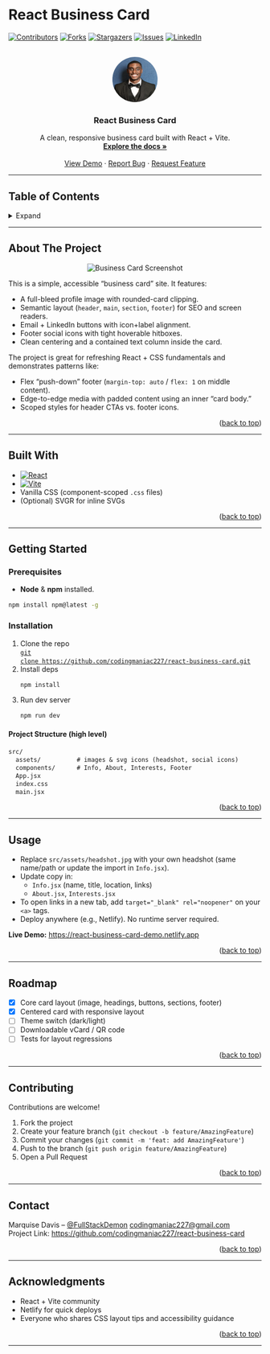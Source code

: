 # React Business Card

<!-- PROJECT SHIELDS -->
[![Contributors][contributors-shield]][contributors-url]
[![Forks][forks-shield]][forks-url]
[![Stargazers][stars-shield]][stars-url]
[![Issues][issues-shield]][issues-url]
[![LinkedIn][linkedin-shield]][linkedin-url]

<!-- PROJECT LOGO -->
<br />
<div align="center">
  <a href="https://github.com/codingmaniac227/react-business-card" target="_blank" rel="noopener">
    <img src="src/assets/headshot.jpg" alt="Logo" width="90" height="90" style="border-radius:50%">
  </a>

  <h3 align="center">React Business Card</h3>

  <p align="center">
    A clean, responsive business card built with React + Vite.
    <br />
    <a href="https://github.com/codingmaniac227/react-business-card" target="_blank" rel="noopener"><strong>Explore the docs »</strong></a>
    <br />
    <br />
    <a href="https://react-business-card-demo.netlify.app" target="_blank" rel="noopener">View Demo</a>
    ·
    <a href="https://github.com/codingmaniac227/react-business-card/issues" target="_blank" rel="noopener">Report Bug</a>
    ·
    <a href="https://github.com/codingmaniac227/react-business-card/issues" target="_blank" rel="noopener">Request Feature</a>
  </p>
</div>

---

## Table of Contents
<details>
  <summary>Expand</summary>
  <ol>
    <li><a href="#about-the-project">About The Project</a></li>
    <li><a href="#built-with">Built With</a></li>
    <li><a href="#getting-started">Getting Started</a></li>
    <li><a href="#usage">Usage</a></li>
    <li><a href="#roadmap">Roadmap</a></li>
    <li><a href="#contributing">Contributing</a></li>
    <li><a href="#contact">Contact</a></li>
    <li><a href="#acknowledgments">Acknowledgments</a></li>
  </ol>
</details>

---

## About The Project

<p align="center">
  <img src="src/screenshot.png" alt="Business Card Screenshot" width="420">
</p>

This is a simple, accessible “business card” site. It features:

- A full-bleed profile image with rounded-card clipping.  
- Semantic layout (`header`, `main`, `section`, `footer`) for SEO and screen readers.  
- Email + LinkedIn buttons with icon+label alignment.  
- Footer social icons with tight hoverable hitboxes.  
- Clean centering and a contained text column inside the card.

The project is great for refreshing React + CSS fundamentals and demonstrates patterns like:
- Flex “push-down” footer (`margin-top: auto` / `flex: 1` on middle content).  
- Edge-to-edge media with padded content using an inner “card body.”  
- Scoped styles for header CTAs vs. footer icons.

<p align="right">(<a href="#react-business-card">back to top</a>)</p>

---

## Built With

* [![React][React.js]][React-url]
* [![Vite][Vite.js]][Vite-url]
* Vanilla CSS (component-scoped `.css` files)
* (Optional) SVGR for inline SVGs

<p align="right">(<a href="#react-business-card">back to top</a>)</p>

---

## Getting Started

### Prerequisites
- **Node** & **npm** installed.
```sh
npm install npm@latest -g
```

### Installation
1. Clone the repo  
   <a href="https://github.com/codingmaniac227/react-business-card" target="_blank" rel="noopener"><code>git clone https://github.com/codingmaniac227/react-business-card.git</code></a>
2. Install deps
   ```sh
   npm install
   ```
3. Run dev server
   ```sh
   npm run dev
   ```

#### Project Structure (high level)
```
src/
  assets/          # images & svg icons (headshot, social icons)
  components/      # Info, About, Interests, Footer
  App.jsx
  index.css
  main.jsx
```

<p align="right">(<a href="#react-business-card">back to top</a>)</p>

---

## Usage

- Replace `src/assets/headshot.jpg` with your own headshot (same name/path or update the import in `Info.jsx`).  
- Update copy in:
  - `Info.jsx` (name, title, location, links)
  - `About.jsx`, `Interests.jsx`
- To open links in a new tab, add `target="_blank" rel="noopener"` on your `<a>` tags.  
- Deploy anywhere (e.g., Netlify). No runtime server required.

**Live Demo:** <a href="https://react-business-card-demo.netlify.app" target="_blank" rel="noopener">https://react-business-card-demo.netlify.app</a>

<p align="right">(<a href="#react-business-card">back to top</a>)</p>

---

## Roadmap

- [x] Core card layout (image, headings, buttons, sections, footer)  
- [x] Centered card with responsive layout  
- [ ] Theme switch (dark/light)  
- [ ] Downloadable vCard / QR code  
- [ ] Tests for layout regressions

<p align="right">(<a href="#react-business-card">back to top</a>)</p>

---

## Contributing

Contributions are welcome!

1. Fork the project  
2. Create your feature branch (`git checkout -b feature/AmazingFeature`)  
3. Commit your changes (`git commit -m 'feat: add AmazingFeature'`)  
4. Push to the branch (`git push origin feature/AmazingFeature`)  
5. Open a Pull Request

<p align="right">(<a href="#react-business-card">back to top</a>)</p>

---

## Contact

Marquise Davis – <a href="https://instagram.com/FullStackDemon" target="_blank" rel="noopener">@FullStackDemon</a>
codingmaniac227@gmail.com  
Project Link: <a href="https://github.com/codingmaniac227/react-business-card" target="_blank" rel="noopener">https://github.com/codingmaniac227/react-business-card</a>

<p align="right">(<a href="#react-business-card">back to top</a>)</p>

---

## Acknowledgments

- React + Vite community
- Netlify for quick deploys
- Everyone who shares CSS layout tips and accessibility guidance

<p align="right">(<a href="#react-business-card">back to top</a>)</p>

---

<!-- MARKDOWN LINKS & IMAGES -->
[contributors-shield]: https://img.shields.io/github/contributors/codingmaniac227/react-business-card.svg?style=for-the-badge
[contributors-url]: https://github.com/codingmaniac227/react-business-card/graphs/contributors
[forks-shield]: https://img.shields.io/github/forks/codingmaniac227/react-business-card.svg?style=for-the-badge
[forks-url]: https://github.com/codingmaniac227/react-business-card/network/members
[stars-shield]: https://img.shields.io/github/stars/codingmaniac227/react-business-card.svg?style=for-the-badge
[stars-url]: https://github.com/codingmaniac227/react-business-card/stargazers
[issues-shield]: https://img.shields.io/github/issues/codingmaniac227/react-business-card.svg?style=for-the-badge
[issues-url]: https://github.com/codingmaniac227/react-business-card/issues
[linkedin-shield]: https://img.shields.io/badge/-LinkedIn-black.svg?style=for-the-badge&logo=linkedin&colorB=555
[linkedin-url]: https://www.linkedin.com/in/marquise-davis/
[React.js]: https://img.shields.io/badge/React-20232A?style=for-the-badge&logo=react&logoColor=61DAFB
[React-url]: https://react.dev/
[Vite.js]: https://img.shields.io/badge/Vite-646CFF?style=for-the-badge&logo=vite&logoColor=FFD62E
[Vite-url]: https://vitejs.dev/
